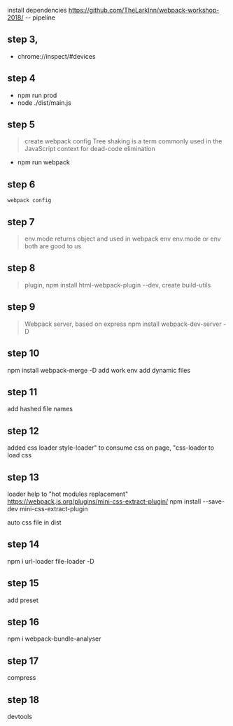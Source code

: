 install dependencies https://github.com/TheLarkInn/webpack-workshop-2018/
-- pipeline

## step 3,

- chrome://inspect/#devices

## step 4

- npm run prod
- node ./dist/main.js

## step 5

> create webpack config
> Tree shaking is a term commonly used in the JavaScript context for dead-code elimination

- npm run webpack

## step 6

`webpack config`

## step 7

> env.mode returns object and used in webpack env
> env.mode or env both are good to us

## step 8

> plugin, npm install html-webpack-plugin --dev, create build-utils

## step 9

> Webpack server, based on express
npm install webpack-dev-server -D

## step 10
npm install webpack-merge -D
add work env
add dynamic files

## step 11
add hashed file names

## step 12
added css loader 
style-loader" to consume css on page, 
 "css-loader to load css 

## step 13 
 loader help to "hot modules replacement"
 https://webpack.js.org/plugins/mini-css-extract-plugin/
 npm install --save-dev mini-css-extract-plugin

 auto css file in dist
 
 ## step 14

  npm i url-loader file-loader -D

  ## step 15 
  add preset

  ## step 16

  npm i webpack-bundle-analyser

  ## step 17
  compress

  ## step 18 
  devtools
